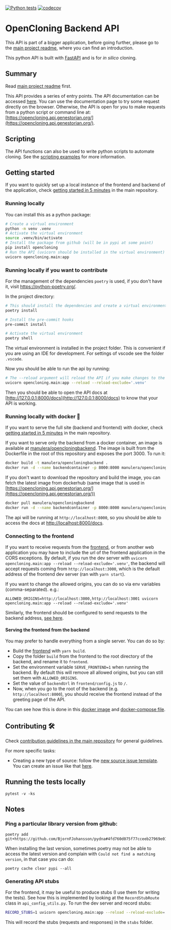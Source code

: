 [![Python tests](https://github.com/manulera/OpenCloning_backend/actions/workflows/ci.yml/badge.svg)](https://github.com/manulera/OpenCloning_backend/actions/workflows/ci.yml)
[![codecov](https://codecov.io/gh/manulera/OpenCloning_backend/graph/badge.svg?token=CFIB2H6WMO)](https://codecov.io/gh/manulera/OpenCloning_backend)

# OpenCloning Backend API

This API is part of a bigger application, before going further, please go to the [main project readme](https://github.com/manulera/OpenCloning), where you can find an introduction.

This python API is built with [FastAPI](https://fastapi.tiangolo.com/) and is for *in silico* cloning.

## Summary

Read [main project readme](https://github.com/manulera/OpenCloning) first.

This API provides a series of entry points. The API documentation can be accessed [here](https://OpenCloning.api.genestorian.org/docs). You can use the documentation page to try some request directly on the browser. Otherwise, the API is open for you to make requests from a python script or command line at: [https://opencloning.api.genestorian.org/](https://opencloning.api.genestorian.org/).

## Scripting

The API functions can also be used to write python scripts to automate cloning. See the [scripting examples](examples/scripting) for more information.

## Getting started

If you want to quickly set up a local instance of the frontend and backend of the application, check [getting started in 5 minutes](https://github.com/manulera/OpenCloning#timer_clock-getting-started-in-5-minutes) in the main repository.

### Running locally

You can install this as a python package:

```bash
# Create a virtual environment
python -m venv .venv
# Activate the virtual environment
source .venv/bin/activate
# Install the package from github (will be in pypi at some point)
pip install opencloning
# Run the API (uvicorn should be installed in the virtual environment)
uvicorn opencloning.main:app
```

### Running locally if you want to contribute

For the management of the dependencies `poetry` is used, if you don't have it, visit https://python-poetry.org/.

In the project directory:

```bash
# This should install the dependencies and create a virtual environment
poetry install

# Install the pre-commit hooks
pre-commit install

# Activate the virtual environment
poetry shell

```

The virtual environment is installed in the project folder. This is convenient if you are using an IDE for development. For settings of vscode see the folder `.vscode`.

Now you should be able to run the api by running:

```bash
# The --reload argument will reload the API if you make changes to the code
uvicorn opencloning.main:app --reload --reload-exclude='.venv'
```

Then you should be able to open the API docs at [http://127.0.0.1:8000/docs](http://127.0.0.1:8000/docs) to know that your API is working.

### Running locally with docker :whale:

If you want to serve the full site (backend and frontend) with docker, check [getting started in 5 minutes](https://github.com/manulera/OpenCloning#timer_clock-getting-started-in-5-minutes) in the main repository.

If you want to serve only the backend from a docker container, an image is available at [manulera/opencloningbackend](https://hub.docker.com/r/manulera/opencloningbackend). The image is built from the Dockerfile in the root of this repository and exposes the port 3000. To run it:

```bash
docker build -t manulera/opencloningbackend .
docker run -d --name backendcontainer -p 8000:8000 manulera/opencloningbackend

```

If you don't want to download the repository and build the image, you can fetch the latest image from dockerhub (same image that is used in [https://opencloning.api.genestorian.org/](https://opencloning.api.genestorian.org/))

```bash
docker pull manulera/opencloningbackend
docker run -d --name backendcontainer -p 8000:8000 manulera/opencloningbackend
```

The api will be running at `http://localhost:8000`, so you should be able to access the docs at [http://localhost:8000/docs](http://localhost:8000/docs).

### Connecting to the frontend

If you want to receive requests from the [frontend](https://github.com/manulera/OpenCloning_frontend), or from another web application you may have to include the url of the frontend application in the CORS exceptions. By default, if you run the dev server with `uvicorn opencloning.main:app --reload --reload-exclude='.venv'`, the backend will accept requests coming from `http://localhost:3000`, which is the default address of the frontend dev server (ran with `yarn start`).

If you want to change the allowed origins, you can do so via env variables (comma-separated). e.g.:

```
ALLOWED_ORIGINS=http://localhost:3000,http://localhost:3001 uvicorn opencloning.main:app --reload --reload-exclude='.venv'
```

Similarly, the frontend should be configured to send requests to the backend address, [see here](https://github.com/manulera/OpenCloning_frontend#connecting-to-the-backend).

#### Serving the frontend from the backend

You may prefer to handle everything from a single server. You can do so by:
* Build the [frontend](https://github.com/manulera/OpenCloning_frontend) with `yarn build`.
* Copy the folder `build` from the frontend to the root directory of the backend, and rename it to `frontend`.
* Set the environment variable `SERVE_FRONTEND=1` when running the backend. By default this will remove all allowed origins, but you can still set them with `ALLOWED_ORIGINS`.
* Set the value of `backendUrl` in `frontend/config.js` to `/`.
* Now, when you go to the root of the backend (e.g. `http://localhost:8000`), you should receive the frontend instead of the greeting page of the API.

You can see how this is done in this [docker image](https://github.com/manulera/OpenCloning/blob/master/Dockerfile) and [docker-compose file](https://github.com/manulera/OpenCloning/blob/master/docker-compose.yml).

## Contributing :hammer_and_wrench:

Check [contribution guidelines in the main repository](https://github.com/manulera/OpenCloning/blob/master/CONTRIBUTING.md) for general guidelines.

For more specific tasks:
* Creating a new type of source: follow the [new source issue template](.github/ISSUE_TEMPLATE/new-source.md). You can create an issue like that [here](https://github.com/manulera/OpenCloning_backend/issues/new?assignees=&labels=new-source&projects=&template=new-source.md&title=New+source%3A+%3Cname-of-source%3E).

## Running the tests locally

```
pytest -v -ks
```

## Notes

### Ping a particular library version from github:

```
poetry add git+https://github.com/BjornFJohansson/pydna#4fd760d075f77cceeb27969e017e04b42f6d0aa3
```

When installing the last version, sometimes poetry may not be able to access the latest version
and complain with `Could not find a matching version`, in that case you can do:

```
poetry cache clear pypi --all
```

### Generating API stubs

For the frontend, it may be useful to produce stubs (I use them for writing the tests). See how this is implemented
by looking at the `RecordStubRoute` class in `api_config_utils.py`. To run the dev server and record stubs:

```bash
RECORD_STUBS=1 uvicorn opencloning.main:app --reload --reload-exclude='.venv'
```

This will record the stubs (requests and responses) in the `stubs` folder.
